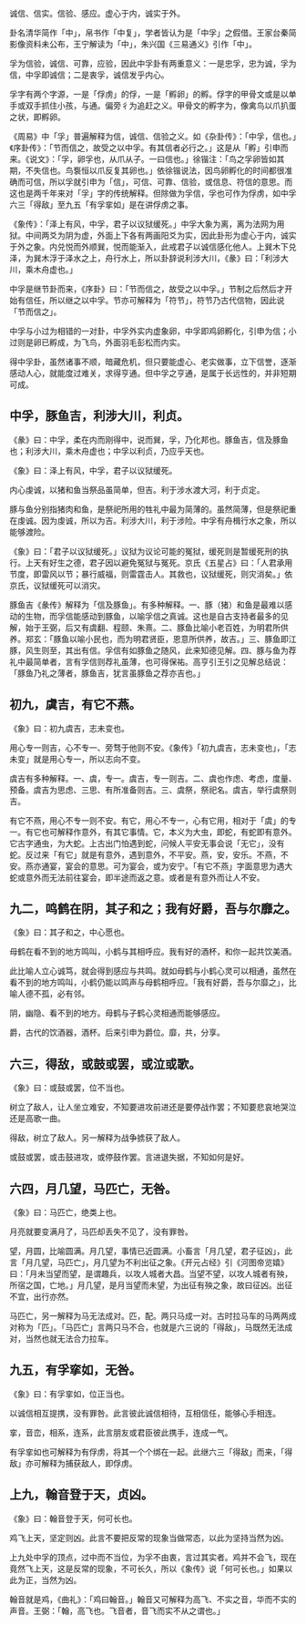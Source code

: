 
诚信、信实。信验、感应。虚心于内，诚实于外。

卦名清华简作「中」，帛书作「中复」，学者皆认为是「中孚」之假借。王家台秦简影像资料未公布，王宁解读为「中」，朱兴国《三易通义》引作「中」。

孚为信验，诚信、可靠，应验，因此中孚卦有两重意义：一是忠孚，忠为诚，孚为信，中孚即诚信；二是衷孚，诚信发乎内心。

孚字有两个字源，一是「俘虏」的俘，一是「孵卵」的孵。俘字的甲骨文或是以单手或双手抓住小孩，与通。偏旁彳为追赶之义。甲骨文的孵字为，像禽鸟以爪扒蛋之状，即孵卵。

《周易》中「孚」普遍解释为信，诚信、信验之义。如《杂卦传》：「中孚，信也。」《序卦传》：「节而信之，故受之以中孚。有其信者必行之。」这是从「孵」引申而来。《说文》：「孚，卵孚也，从爪从子。一曰信也。」徐锴注：「鸟之孚卵皆如其期，不失信也。鸟袌恒以爪反复其卵也。」依徐锴说法，因鸟卵孵化的时间都很准确而可信，所以孚就引申为「信」，可信、可靠、信验，或信息、符信的意思。而这也是两千年来对「孚」字的传统解释。但除做为孚信，孚也可作为俘虏，如中孚六三「得敌」至九五「有孚挛如」是在讲俘虏之事。

《象传》：「泽上有风，中孚，君子以议狱缓死。」中孚大象为离，离为法网为用狱。中间两爻为阴为虚，外面上下各有两画阳爻为实，因此卦形为虚心于内，诚实于外之象。内兑悦而外顺巽，悦而能渐入，此戒君子以诚信感化他人。上巽木下兑泽，为巽木浮于泽水之上，舟行水上，所以卦辞说利涉大川，《彖》曰：「利涉大川，乘木舟虚也。」

中孚是继节卦而来，《序卦》曰：「节而信之，故受之以中孚。」节制之后然后才开始有信任，所以继之以中孚。节亦可解释为「符节」，符节乃古代信物，因此说「节而信之」。

中孚与小过为相错的一对卦，中孚外实内虚象卵，中孚即鸡卵孵化，引申为信；小过则是卵已孵成，为飞鸟，外面羽毛彭松而内实。

得中孚卦，虽然诸事不顺，暗藏危机，但只要能虚心、老实做事，立下信誉，逐渐感动人心，就能度过难关，求得亨通。但中孚之亨通，是属于长远性的，并非短期可成。

## 中孚，豚鱼吉，利涉大川，利贞。

《彖》曰：中孚，柔在内而刚得中，说而巽，孚，乃化邦也。豚鱼吉，信及豚鱼也；利涉大川，乘木舟虚也；中孚以利贞，乃应乎天也。

《象》曰：泽上有风，中孚，君子以议狱缓死。

内心虔诚，以猪和鱼当祭品虽简单，但吉。利于涉水渡大河，利于贞定。

豚与鱼分别指猪肉和鱼，是祭祀所用的牲礼中最为简薄的。虽然简薄，但是祭祀重在虔诚。因为虔诚，所以为吉。利涉大川，利于涉险。中孚有舟楫行水之象，所以能够渡险。

《象》曰：「君子以议狱缓死。」议狱为议论可能的冤狱，缓死则是暂缓死刑的执行。上天有好生之德，君子因以避免冤狱与冤死。京氏《五星占》曰：「人君承用节度，即雷风以节；暴行威福，则雷霆击人。其救也，议狱缓死，则灾消矣。」依京氏，议狱缓死可以消灾。

豚鱼吉《彖传》解释为「信及豚鱼」。有多种解释。一、豚（猪）和鱼是最难以感动的生物，而孚信能感动到豚鱼，以喻孚信之真诚。这也是自古支持者最多的见解，始于王弼，后又有虞翻、程颐、朱熹。二、豚鱼比喻小老百姓，为明君所供养。郑玄：「豚鱼以喻小民也，而为明君贤臣，恩意所供养，故吉。」三、豚鱼即江豚，风生则至，其出有信。孚信有如豚鱼之随风，此来知德见解。四、豚与鱼为荐礼中最简单者，言有孚信则荐礼虽薄，也可得保祐。高亨引王引之见解总结说：「豚鱼乃礼之薄者，豚鱼吉，犹言虽豚鱼之荐亦吉也。」

## 初九，虞吉，有它不燕。

《象》曰：初九虞吉，志未变也。

用心专一则吉，心不专一、旁骛于他则不安。《象传》「初九虞吉，志未变也」，「志未变」就是用心专一，所以志向不变。

虞吉有多种解释。一、虞，专一。虞吉，专一则吉。二、虞也作虑、考虑，度量、预备。虞吉为思虑、三思、有所准备则吉。三、虞祭，祭祀名。虞吉，举行虞祭则吉。

有它不燕，用心不专一则不安。有它，用心不专一，心有它用，相对于「虞」的专一。有它也可解释作意外，有其它事情。它，本义为大虫，即蛇，有蛇即有意外。它古字通虫，为大蛇。上古出门怕遇到蛇，问候人平安无事会说「无它」，没有蛇。反过来「有它」就是有意外，遇到意外，不平安。燕，安，安乐。不燕，不安。燕亦通宴，宴会的意思。可为宴会，或为安宁。「有它不燕」字面意思为遇大蛇或意外而无法前往宴会，即半途而返之意。或者是有意外而让人不安。

## 九二，鸣鹤在阴，其子和之；我有好爵，吾与尔靡之。

《象》曰：其子和之，中心愿也。

母鹤在看不到的地方鸣叫，小鹤与其相呼应。我有好的酒杯，和你一起共饮美酒。

此比喻人立心诚笃，就会得到感应与共鸣。就如母鹤与小鹤心灵可以相通，虽然在看不到的地方鸣叫，小鹤仍能以鸣声与母鹤相呼应。「我有好爵，吾与尔靡之」，比喻人德不孤，必有邻。

阴，幽隐、看不到的地方。母鹤与子鹤心灵相通而能够感应。

爵，古代的饮酒器，酒杯。后来引申为爵位。靡，共，分享。

## 六三，得敌，或鼓或罢，或泣或歌。

《象》曰：或鼓或罢，位不当也。

树立了敌人，让人坐立难安，不知要进攻前进还是要停战作罢；不知要悲哀地哭泣还是高歌一曲。

得敌，树立了敌人。另一解释为战争掳获了敌人。

或鼓或罢，或击鼓进攻，或停鼓作罢。言进退失据，不知如何是好。

## 六四，月几望，马匹亡，无咎。

《象》曰：马匹亡，绝类上也。

月亮就要变满月了，马匹却丢失不见了，没有罪咎。

望，月圆，比喻圆满。月几望，事情已近圆满。小畜言「月几望，君子征凶」，此言「月几望，马匹亡」，月几望为不利出征之象。《开元占经》引《河图帝览嬉》曰：「月未当望而望，是谓趣兵，以攻人城者大昌。当望不望，以攻人城者有殃，所宿之国，亡地。」月几望，是月当望而未望，为出征有殃之象，故曰征凶。出征不宜，出行亦然。

马匹亡，另一解释为马无法成对。匹，配。两只马成一对。古时拉马车的马两两成对称为「匹」。「马匹亡」言两只马不合，也就是六三说的「得敌」，马既然无法成对，当然也就无法合力拉车。

## 九五，有孚挛如，无咎。

《象》曰：有孚挛如，位正当也。

以诚信相互提携，没有罪咎。此言彼此诚信相待，互相信任，能够心手相连。

挛，音峦，相系，连系，此言朋友或君臣彼此携手，连成一气。

有孚挛如也可解释为有俘虏，将其一个个绑在一起。此继六三「得敌」而来，「得敌」亦可解释为捕获敌人，即俘虏。

## 上九，翰音登于天，贞凶。

《象》曰：翰音登于天，何可长也。

鸡飞上天，坚定则凶。此言不要把反常的现象当做常态，以此为坚持当然为凶。

上九处中孚的顶点，过中而不当位，为孚不由衷，言过其实者。鸡并不会飞，现在竟然飞上天，这是反常的现象，不可长久，所以《象传》说「何可长也。」如果以此为正，当然为凶。

翰音就是鸡，《曲礼》：「鸡曰翰音。」翰音又可解释为高飞、不实之音，华而不实的声音。王弼：「翰，高飞也。飞音者，音飞而实不从之谓也。」